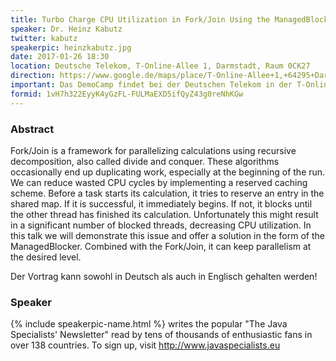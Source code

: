 ```yaml
---
title: Turbo Charge CPU Utilization in Fork/Join Using the ManagedBlocker
speaker: Dr. Heinz Kabutz
twitter: kabutz
speakerpic: heinzkabutz.jpg
date: 2017-01-26 18:30
location: Deutsche Telekom, T-Online-Allee 1, Darmstadt, Raum 0CK27
direction: https://www.google.de/maps/place/T-Online-Allee+1,+64295+Darmstadt/@49.86471,8.6232713,17z/data=!3m1!4b1!4m5!3m4!1s0x47bd709dcdebef67:0x5b0032c42cc77a93!8m2!3d49.86471!4d8.62546
important: Das DemoCamp findet bei der Deutschen Telekom in der T-Online-Allee 1 statt.
formid: 1vH7h322EyyK4yGzFL-FULMaEXD5ifQyZ43g0reNhKGw
---
```


### Abstract

Fork/Join is a framework for parallelizing calculations using recursive decomposition, also called divide and conquer.  These algorithms occasionally end up duplicating work, especially at the beginning of the run.  We can reduce wasted CPU cycles by implementing a reserved caching scheme.  Before a task starts its calculation, it tries to reserve an entry in the shared map.  If it is successful, it immediately begins.  If not, it blocks until the other thread has finished its calculation.  Unfortunately this might result in a significant number of blocked threads, decreasing CPU utilization.  In this talk we will demonstrate this issue and offer a solution in the form of the ManagedBlocker.  Combined with the Fork/Join, it can keep parallelism at the desired level.

Der Vortrag kann sowohl in Deutsch als auch in Englisch gehalten werden!

### Speaker

{% include speakerpic-name.html %} writes the popular "The Java Specialists' Newsletter" read by tens of thousands of enthusiastic fans in over 138 countries.  To sign up, visit http://www.javaspecialists.eu